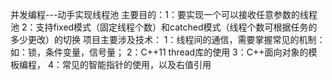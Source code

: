 并发编程---动手实现线程池
主要目的：1：要实现一个可以接收任意参数的线程池
          2：支持fixed模式（固定线程个数）和catched模式（线程个数可根据任务的多少更改）的切换
项目主要涉及技术：
          1：线程间的通信，需要掌握常见的机制：如：锁，条件变量，信号量；
          2：C++11 thread库的使用
          3：C++面向对象的模板编程，
          4：常见的智能指针的使用，以及右值引用
